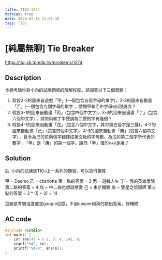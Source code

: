 ```yaml
---
title: TIOJ-1274
mathjax: true
date: 2020-02-16 21:07:18
tags: TIOJ
---
```

# [純屬無聊] Tie Breaker

https://tioj.ck.tp.edu.tw/problems/1274

## Description
本題考驗你對小向的試煉題敘的理解程度。請回答以下三個問題：

1. 假設2-2的圖來自遊戲「甲」(一個包含五個字母的單字)，2-3的圖來自動畫「乙」(一個包含九個字母的單字 ，請問甲和乙中字母e出現幾次？
2. 假設3-1的圖來自動畫「丙」(包含四個中文字)，3-3的圖來自漫畫「丁」(包含六個中文字) ，請問丙和丁中聲調為二聲的字有幾個？
3. 假設4-1的圖來自動畫「戊」(包含八個中文字，其中第五個字是三聲)，4-2的圖來自動畫「己」(包含四個中文字)，4-3的圖來自動畫「庚」(包含六個中文字) ，且令為己的前兩個字翻譯成英文後的字母數，為戊的第二個字所代表的數字 ，「辛」是「庚」的第一個字。請問「辛」倍的x+y是幾？


## Solution
註: 小向的試煉是TIOJ上一系列的題目，可以自行搜尋

甲 = Deemo 乙 = charlotte
第一點的答案 = 3
丙 = 遊戲人生 丁 = 我的英雄學院
第二點的答案 = 4
戊 = 中二病也想談戀愛 己 = 東京闇鴉 庚 = 雙星之陰陽師
第三點的答案 = 2 * (5 + 2) = 14

這題是考驗油度或是google程度，不過casper用猜的猜出答案，好糟糕

## AC code
``` cpp
#include <cstdio>
int main() {
	int ans[4] = {-1, 3, 4, 14}, n;
	scanf("%d", &n);
	printf("%d\n", ans[n]);
}
```
